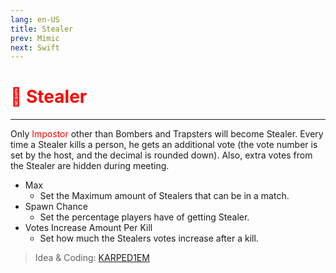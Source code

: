 ```yaml
---
lang: en-US
title: Stealer
prev: Mimic
next: Swift
---
```


# <font color=red>🤑 <b>Stealer</b></font> <Badge text="Impostor" type="tip" vertical="middle"/>
---

Only <font color=red>Impostor</font> other than Bombers and Trapsters will become Stealer. Every time a Stealer kills a person, he gets an additional vote (the vote number is set by the host, and the decimal is rounded down). Also, extra votes from the Stealer are hidden during meeting.
* Max
  * Set the Maximum amount of Stealers that can be in a match.
* Spawn Chance
  * Set the percentage players have of getting Stealer.
* Votes Increase Amount Per Kill
  * Set how much the Stealers votes increase after a kill.

> Idea & Coding: [KARPED1EM](https://github.com/KARPED1EM)